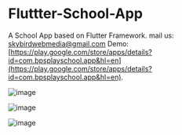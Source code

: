 # Fluttter-School-App
A School App based on Flutter Framework.
mail us: skybirdwebmedia@gmail.com
Demo:
[https://play.google.com/store/apps/details?id=com.bpsplayschool.app&hl=en](https://play.google.com/store/apps/details?id=com.bpsplayschool.app&hl=en).

![image](https://github.com/strbbrn/Fluttter-School-App/raw/master/Screenshot_2019-07-06-16-10-05-465_com.bpsplayschool.app.png)

![image](https://github.com/strbbrn/Fluttter-School-App/raw/master/Screenshot_2019-07-06-16-10-02-448_com.bpsplayschool.app.png)

![image](https://github.com/strbbrn/Fluttter-School-App/raw/master/Screenshot_2019-07-06-16-10-05-763_com.bpsplayschool.app.png)
